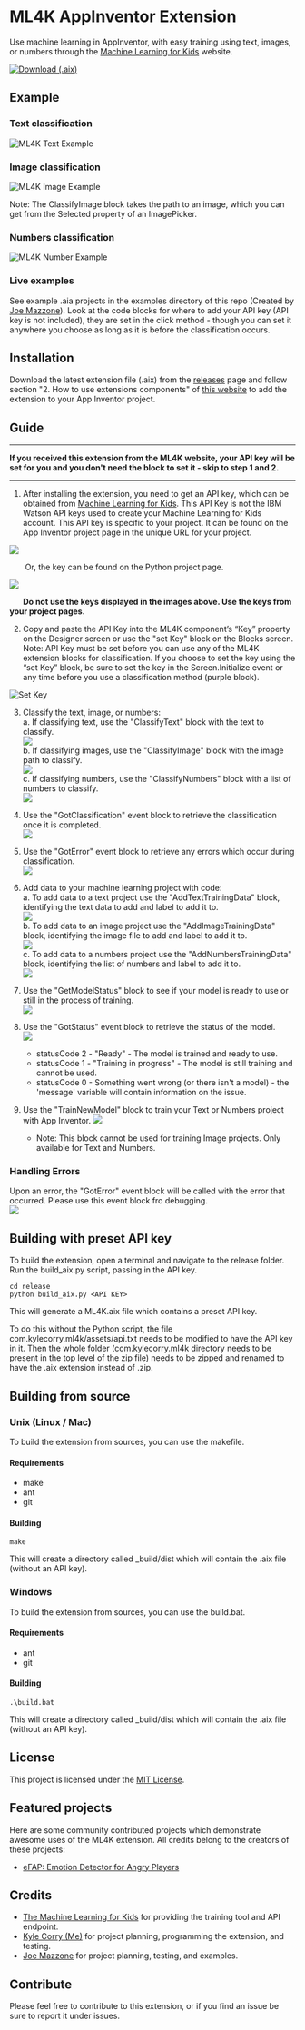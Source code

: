 # ML4K AppInventor Extension
Use machine learning in AppInventor, with easy training using text, images, or numbers through the [Machine Learning for Kids](https://machinelearningforkids.co.uk/) website.

[![Download (.aix)](examples/download.png)](https://github.com/kylecorry31/ML4K-AI-Extension/releases/download/v1.0.3/ML4K.aix)

## Example

### Text classification
![ML4K Text Example](examples/ml4k-text.PNG)

### Image classification
![ML4K Image Example](examples/ml4k-image.PNG)

Note: The ClassifyImage block takes the path to an image, which you can get from the Selected property of an ImagePicker.

### Numbers classification
![ML4K Number Example](examples/ml4k-numbers.PNG)

### Live examples
See example .aia projects in the examples directory of this repo (Created by [Joe Mazzone](https://github.com/MrMazzone)). Look at the code blocks for where to add your API key (API key is not included), they are set in the click method - though you can set it anywhere you choose as long as it is before the classification occurs.

## Installation
Download the latest extension file (.aix) from the [releases](https://github.com/kylecorry31/ML4K-AI-Extension/releases) page and follow section "2. How to use extensions components" of [this website](http://ai2.appinventor.mit.edu/reference/other/extensions.html) to add the extension to your App Inventor project.

## Guide  

---  
**If you received this extension from the ML4K website, your API key will be set for you and you don't need the block to set it - skip to step 1 and 2.**  
  
---    

1. After installing the extension, you need to get an API key, which can be obtained from [Machine Learning for Kids](https://machinelearningforkids.co.uk/). This API Key is not the IBM Watson API keys used to create your Machine Learning for Kids account. This API key is specific to your project. It can be found on the App Inventor project page in the unique URL for your project.
  
![](examples/AppInProject.jpg)  
  
&nbsp;&nbsp;&nbsp;&nbsp;&nbsp;&nbsp; Or, the key can be found on the Python project page.  
  
![](examples/PyProject.jpg)  
  
&nbsp;&nbsp;&nbsp;&nbsp;&nbsp;&nbsp;**__Do not use the keys displayed in the images above. Use the keys from your project pages.__**

2. Copy and paste the API Key into the ML4K component’s “Key” property on the Designer screen or use the "set Key" block on the Blocks screen. Note: API Key must be set before you can use any of the ML4K extension blocks for classification. If you choose to set the key using the “set Key” block, be sure to set the key in the Screen.Initialize event or any time before you use a classification method (purple block).

![Set Key](examples/set_key.png)  

3. Classify the text, image, or numbers:   
  a. If classifying text, use the "ClassifyText" block with the text to classify.  
    ![](examples/ClassifyText.jpg)  
  b. If classifying images, use the "ClassifyImage" block with the image path to classify.  
    ![](examples/ClassifyImage.jpg)  
  c. If classifying numbers, use the "ClassifyNumbers" block with a list of numbers to classify.  
    ![](examples/ClassifyNumbers.jpg)  

4. Use the "GotClassification" event block to retrieve the classification once it is completed.  
    ![](examples/GotClassification.jpg)

5. Use the "GotError" event block to retrieve any errors which occur during classification.  
    ![](examples/GotError.jpg)

6. Add data to your machine learning project with code:  
  a. To add data to a text project use the "AddTextTrainingData" block, identifying the text data to add and label to add it to.  
    ![](examples/AddTextTrainingData.jpg)  
  b. To add data to an image project use the "AddImageTrainingData" block, identifying the image file to add and label to add it to.  
    ![](examples/AddImageTrainingData.jpg)  
  c. To add data to a numbers project use the "AddNumbersTrainingData" block, identifying the list of numbers and label to add it to.  
    ![](examples/AddNumbersTrainingData.jpg)  
  
7. Use the "GetModelStatus" block to see if your model is ready to use or still in the process of training.  
    ![](examples/GetModelStatus.jpg)  
  
8. Use the "GotStatus" event block to retrieve the status of the model.  
    ![](examples/GotStatus.jpg)  
    * statusCode 2 - "Ready" - The model is trained and ready to use.  
    * statusCode 1 - "Training in progress" - The model is still training and cannot be used.  
    * statusCode 0 - Something went wrong (or there isn't a model) - the 'message' variable will contain information on the issue.  
  
9. Use the "TrainNewModel" block to train your Text or Numbers project with App Inventor.
    ![](examples/TrainNewModel.jpg) 
    * Note: This block cannot be used for training Image projects. Only available for Text and Numbers. 

### Handling Errors
Upon an error, the "GotError" event block will be called with the error that occurred. Please use this event block fro debugging.  
    ![](examples/GotError.jpg)  

## Building with preset API key
To build the extension, open a terminal and navigate to the release folder. Run the build_aix.py script, passing in the API key.

```Shell
cd release
python build_aix.py <API KEY>
```

This will generate a ML4K.aix file which contains a preset API key.

To do this without the Python script, the file com.kylecorry.ml4k/assets/api.txt needs to be modified to have the API key in it. Then the whole folder (com.kylecorry.ml4k directory needs to be present in the top level of the zip file) needs to be zipped and renamed to have the .aix extension instead of .zip.

## Building from source

### Unix (Linux / Mac)
To build the extension from sources, you can use the makefile.

#### Requirements
- make
- ant
- git

#### Building
```shell
make
```

This will create a directory called \_build/dist which will contain the .aix file (without an API key).

### Windows
To build the extension from sources, you can use the build.bat.

#### Requirements
- ant
- git

#### Building
```shell
.\build.bat
```

This will create a directory called \_build/dist which will contain the .aix file (without an API key).

## License
This project is licensed under the [MIT License](LICENSE).

## Featured projects
Here are some community contributed projects which demonstrate awesome uses of the ML4K extension. All credits belong to the creators of these projects:
- [eFAP: Emotion Detector for Angry Players](https://youtu.be/LZ760BT8QmM)

## Credits
* [The Machine Learning for Kids](https://github.com/IBM/taxinomitis) for providing the training tool and API endpoint.
* [Kyle Corry (Me)](https://github.com/kylecorry31) for project planning, programming the extension, and testing.
* [Joe Mazzone](https://github.com/MrMazzone) for project planning, testing, and examples.

## Contribute
Please feel free to contribute to this extension, or if you find an issue be sure to report it under issues.
